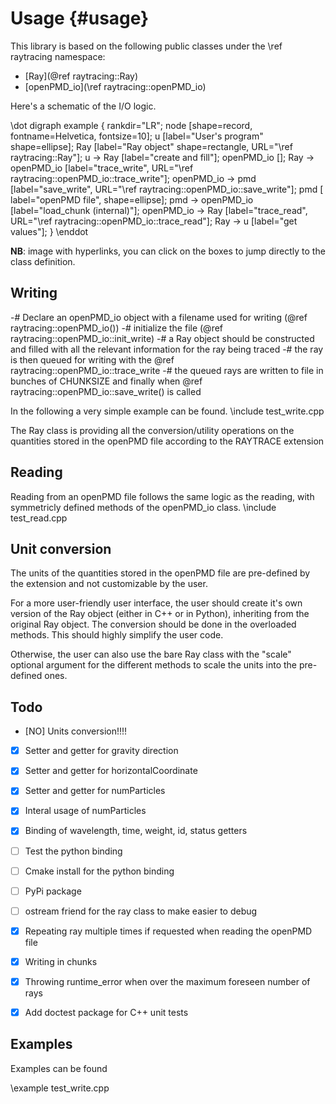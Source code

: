 Usage {#usage}
==============================

This library is based on the following public classes under the \ref raytracing namespace:
 - [Ray](@ref raytracing::Ray)
 - [openPMD_io](\ref raytracing::openPMD_io)
 
Here's a schematic of the I/O logic. 

\dot
	   digraph example {
	       rankdir="LR";
	       node [shape=record, fontname=Helvetica, fontsize=10];
		   u    [label="User's program" shape=ellipse];
		   Ray  [label="Ray object" shape=rectangle, URL="\ref raytracing::Ray"];
		   u -> Ray [label="create and fill"];
		   openPMD_io [];
		   Ray -> openPMD_io [label="trace_write", URL="\ref raytracing::openPMD_io::trace_write"];
		   openPMD_io -> pmd [label="save_write", URL="\ref raytracing::openPMD_io::save_write"];
		   pmd  [ label="openPMD file", shape=ellipse];
		   pmd -> openPMD_io [label="load_chunk (internal)"];
		   openPMD_io -> Ray [label="trace_read", URL="\ref raytracing::openPMD_io::trace_read"];
		   Ray -> u [label="get values"];
	   }
\enddot

**NB**: image with hyperlinks, you can click on the boxes to jump directly to the class definition.


## Writing
 -# Declare an openPMD_io object with a filename used for writing (@ref raytracing::openPMD_io())
 -# initialize the file (@ref raytracing::openPMD_io::init_write) 
 -# a Ray object should be constructed and filled with all the relevant information for the ray being traced
 -# the ray is then queued for writing with the @ref raytracing::openPMD_io::trace_write
 -# the queued rays are written to file in bunches of CHUNKSIZE and finally when @ref raytracing::openPMD_io::save_write() is called

In the following a very simple example can be found.
\include test_write.cpp

The Ray class is providing all the conversion/utility operations on the quantities stored in the openPMD file according to the RAYTRACE extension


## Reading

Reading from an openPMD file follows the same logic as the reading, with symmetricly defined methods of the openPMD_io class.
\include test_read.cpp


## Unit conversion

The units of the quantities stored in the openPMD file are pre-defined by the extension and not customizable by the user.

For a more user-friendly user interface, the user should create it's own version of the Ray object (either in C++ or in Python), inheriting from the original Ray object.
The conversion should be done in the overloaded methods.
This should highly simplify the user code.

Otherwise, the user can also use the bare Ray class with the "scale" optional argument for the different methods to scale the units into the pre-defined ones.

## Todo
 - [NO] Units conversion!!!!
 - [X] Setter and getter for gravity direction
 - [X] Setter and getter for horizontalCoordinate
 - [X] Setter and getter for numParticles
 - [X] Interal usage of numParticles
 - [X] Binding of wavelength, time, weight, id, status getters
 - [ ] Test the python binding
 - [ ] Cmake install for the python binding
 - [ ] PyPi package
 - [ ] ostream friend for the ray class to make easier to debug
 - [X] Repeating ray multiple times if requested when reading the openPMD file
 - [X] Writing in chunks
 - [X] Throwing runtime_error when over the maximum foreseen number of rays
 - [X] Add doctest package for C++ unit tests



## Examples
Examples can be found 


\example test_write.cpp




